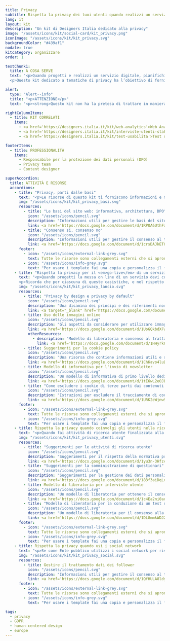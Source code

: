 ```yaml
---
title: Privacy
subtitle: Rispetta la privacy dei tuoi utenti quando realizzi un servizio digitale
lang: it
layout: kit
description: "Un kit di Designers Italia dedicato alla privacy"
image: "/assets/icons/kit/social-card/kit_privacy.png"
iconImage: "/assets/icons/kit/kit_privacy.svg"
backgroundColor: "#439af1"
nodate: true
kitcategory: organizzare
order: 1

textChunk1:
  title: A COSA SERVE
  text: "<p>Quando progetti e realizzi un servizio digitale, pianifichi l’invio di una newsletter, decidi di eseguire una ricerca sugli utenti o un test di usabilità, devi sempre tenere conto di <strong>quali categorie di dati personali stai raccogliendo e conservando, e trattare ognuna di queste nel rispetto della normativa privacy in vigore</strong>. L’utilizzo da parte di un ente pubblico di dati personali è soggetto a norme specifiche (es. GDPR, Codice Privacy), e il diritto alla protezione dei dati personali è un diritto e libertà fondamentale degli utenti.</p>
  <p>Questo kit dedicato a tematiche di privacy ha l’obiettivo di fornirti alcune delle <strong>informazioni di base e una serie di modelli utili per aiutarti a trattare correttamente i dati personali riferiti ai principali casi d'uso </strong>che dovrai gestire progettando e realizzando un servizio digitale.</p>"

alert:
  type: "Alert--info"
  title: "<p>ATTENZIONE</p>"
  text: "<p><strong>Questo kit non ha la pretesa di trattare in maniera esaustiva ogni aspetto connesso agli adempimenti privacy.</strong> Ciascuna PA è tenuta ad adottare le misure adeguate alla propria organizzazione.</p>"

rightColumnItems:
  - title: KIT CORRELATI
    items:
      - <a href='https://designers.italia.it/kit/web-analytics'>Web Analytics</a>
      - <a href='https://designers.italia.it/kit/interviste-utenti-stakeholder'>Interviste utenti</a>
      - <a href='https://designers.italia.it/kit/test-usabilita'>Test di usabilità</a>

footerItems:
  - title: PROFESSIONALITÀ
    items:
      - Responsabile per la protezione dei dati personali (DPO)
      - Privacy team
      - Content designer

superAccordion:
  title: ATTIVITÀ E RISORSE
  accordions:
    - title: "Privacy, parti dalle basi"
      text: "<p>Le risorse di questo kit ti forniscono informazioni e modelli utili per essere adempiente alla normativa privacy in vigore. Prima di approfondire la documentazione proposta, ricorda di verificare che il sito del tuo ente contenga almeno le basi richieste dalla normativa GDPR, come le informative sul trattamento dei dati personali.</p>"
      img: "/assets/icons/kit/kit_privacy_basi.svg"
      resources:
        - title: "Le basi del sito web: informativa, architettura, DPO"
          icon: "/assets/icons/pencil.svg"
          description: "Informazioni utili per gestire le basi del sito web..."
          link: <a href='https://docs.google.com/document/d/1RPOA6UthFxl0Xqa7Lm0NtdkMZ1cTgFzPGicr_8RZZ1M/edit?usp=sharing' target="_blank" aria-label="Vai alla risorsa (link esterno)">Vai alla risorsa</a>
        - title: "Consenso si, consenso no"
          icon: "/assets/icons/pencil.svg"
          description: "Informazioni utili per gestire il consenso al trattamento dati degli utenti"
          link: <a href='https://docs.google.com/document/d/1crsDAJkETOTfYsO5SA5qtr5pPYpUj6wFEhow5MqqECk/edit?usp=sharing' target="_blank" aria-label="Vai alla risorsa (link esterno)">Vai alla risorsa</a>
      footer:
        - icon: "/assets/icons/external-link-grey.svg"
          text: Tutte le risorse sono collegamenti esterni che si aprono in una nuova finestra.
        - icon: "/assets/icons/info-grey.svg"
          text: "Per usare i template fai una copia e personalizza il file: trovi le istruzioni nella prima pagina della risorsa."
    - title: "Rispetta la privacy per il <em>go-live</em> di un servizio digitale"
      text: "<p>Quando progetti la messa on line di un servizio devi considerare se le funzionalità che intendi offrire ai tuoi utenti comportano la raccolta e l’utilizzo di dati personali (art.4, punto 1 del GDPR). Tra le casistiche più frequenti che richiedono un trattamento di dati personali ti ricordiamo: l’invio di una newsletter, la registrazione/sottoscrizione mediante compilazione di un form, la presenza di una sezione <em>Contatti</em>, la ricezione di candidature o la gestione dei cookie.</p>
      <p>Ricorda che per ciascuna di queste casistiche, e nel rispetto del principio di minimizzazione, ti è consentito richiedere <strong>esclusivamente i dati strettamente necessari all’erogazione del servizio</strong>.</p>"
      img: "/assets/icons/kit/kit_privacy_lancio.svg"
      resources:
        - title: "Privacy by design e privacy by default"
          icon: "/assets/icons/pencil.svg"
          description: "Una disamina dei principi e dei riferimenti normativi che ti impongono di considerare gli aspetti relativi alla privacy dei tuoi utenti già dalla fase iniziale di progettazione del servizio"
          link: <a target="_blank" href='https://docs.google.com/document/d/1I7uhjz37w_t-ioa5APRZHCzRIvzKKrwu2W1IWu5R1rA/edit?usp=sharing' aria-label="Vai alla risorsa (link esterno)" >Vai alla risorsa</a>
        - title: Uso delle immagini online
          icon: "/assets/icons/pencil.svg"
          description: "Gli aspetti da considerare per utilizzare immagini online nel rispetto della normativa privacy vigente e delle licenze di distribuzione dei contenuti"
          link: <a href='https://docs.google.com/document/d/1UoGQkbdXFwEs0h1sDdW2jJHK44LhVfNqTjJwQdKhRBc/edit?usp=sharing' target="_blank" aria-label="Vai alla risorsa (link esterno)" >Vai alla risorsa</a>
          otherResources:
            - description: "Modello di liberatoria e consenso al trattamento delle immagini per maggiorenni e minorenni"
              link: <a href='https://docs.google.com/document/d/1HHyrk8L86XHuC0NOCAnSDY68Bjbjpp0vxvk5cL330vo/edit?usp=sharing' target="_blank" aria-label="Vai alla risorsa (link esterno)" >Vai alla risorsa</a>
        - title: Suggerimenti per la cookie policy
          icon: "/assets/icons/pencil.svg"
          description: "Una risorsa che contiene informazioni utili e suggerimenti per la gestione del consenso legato all'uso dei cookie"
          link: <a href='https://docs.google.com/document/d/1ChKavo4luDearddgPfD56KahRgpe91Qrej6rNLq_w-E/edit?usp=sharing' target="_blank" aria-label="Vai alla risorsa (link esterno)" >Vai alla risorsa</a>
        - title: Modello di informativa per l'invio di newsletter
          icon: "/assets/icons/pencil.svg"
          description: "Un modello di informativa di primo livello dedicata all'invio di una newsletter"
          link: <a href='https://docs.google.com/document/d/1tE6wL2eOJEW6_ru307eE6piDqGDHII6UQvHGJ3VSG8Q/edit?usp=sharing' target="_blank" aria-label="Vai alla risorsa (link esterno)" >Vai alla risorsa</a>
        - title: "Come escludere i cookie di terze parti dai contenuti multimediali incorporati"
          icon: "/assets/icons/pencil.svg"
          description: "Istruzioni per escludere il tracciamento di cookie di terze parti dai contenuti multimediali incorporati"
          link: <a href='https://docs.google.com/document/d/1URK2eWjnw9h8T1z3CG6ycax0BxNKvfd2ndUpvP5ZHy8/edit?usp=sharing' target="_blank" aria-label="Vai alla risorsa (link esterno)" >Vai alla risorsa</a>
      footer:
        - icon: "/assets/icons/external-link-grey.svg"
          text: Tutte le risorse sono collegamenti esterni che si aprono in una nuova finestra.
        - icon: "/assets/icons/info-grey.svg"
          text: "Per usare i template fai una copia e personalizza il file: trovi le istruzioni nella prima pagina della risorsa."
    - title: Rispetta la privacy quando coinvolgi gli utenti nella ricerca
      text: "<p>Quando fai attività di ricerca utente finalizzata alla progettazione del tuo servizio digitale, ad esempio somministrando interviste o conducendo dei test di usabilità, devi occuparti di come gestire il consenso al trattamento dei dati personali degli utenti coinvolti in queste attività.</p> <p>In questa sezione trovi alcuni modelli già pronti di informativa per il trattamento dei dati personali delle persone coinvolte in attività di ricerca utente, suddivisi in base al caso d'uso.</p>"
      img: "/assets/icons/kit/kit_privacy_utenti.svg"
      resources:
        - title: "Suggerimenti per le attività di ricerca utente"
          icon: "/assets/icons/pencil.svg"
          description: "Suggerimenti per il rispetto della normativa privacy durante le attività di ricerca utente"
          link: <a href='https://docs.google.com/document/d/1yu3n-3HfzcAf5D-LtQlCqG0vJ8dSdCjRk9KCSFS4bjo/edit?usp=sharing' target="_blank" aria-label="Vai alla risorsa (link esterno)" >Vai alla risorsa</a>
        - title: "Suggerimenti per la somministrazione di questionari"
          icon: "/assets/icons/pencil.svg"
          description: "Suggerimenti per la gestione dei dati personali relativa ai questionari"
          link: <a href='https://docs.google.com/document/d/183f3aiDqLqi63XTTCovpRYiQDi530Dph7tRWaweu62Y/edit?usp=sharing' target="_blank" aria-label="Vai alla risorsa (link esterno)" >Vai alla risorsa</a>
        - title: Modello di liberatoria per interviste utente
          icon: "/assets/icons/pencil.svg"
          description: "Un modello di liberatoria per ottenere il consenso dei partecipanti alla registrazione dell'intervista"
          link: <a href='https://docs.google.com/document/d/1c4Ea2ni0aq4_4zq9kaojtrFRH5QQGKhYZvCo2b1mr2U/edit?usp=sharing' target="_blank" aria-label="Vai alla risorsa (link esterno)" >Vai alla risorsa</a>
        - title: "Modello di liberatoria per la conduzione di un test di usabilità"
          icon: "/assets/icons/pencil.svg"
          description: "Un modello di liberatoria per il consenso alla registrazione da far firmare ai partecipanti dei test"
          link: <a href='https://docs.google.com/document/d/1DLGmmkWDJ2fpzEOwZN7JVFHqbK-d118Jy97WU3zjA9M/edit?usp=sharing' target="_blank" aria-label="Vai alla risorsa (link esterno)" >Vai alla risorsa</a>
      footer:
        - icon: "/assets/icons/external-link-grey.svg"
          text: Tutte le risorse sono collegamenti esterni che si aprono in una nuova finestra.
        - icon: "/assets/icons/info-grey.svg"
          text: "Per usare i template fai una copia e personalizza il file: trovi le istruzioni nella prima pagina della risorsa."
    - title: Rispetta la privacy quando usi i social network
      text: "<p>Se come Ente pubblico utilizzi i social network per rivolgerti ai tuoi utenti, devi tenere in considerazione tutti gli aspetti legati al consenso al trattamento dei dati dei tuoi <em>follower</em>.</p> <p>Le risorse di questa sezione ti forniscono informazioni utili per essere adempiente alla normativa privacy anche quando fai uso di iniziative di comunicazione o altre forme di partecipazione che coinvolgono i tuoi utenti mediante questi canali.</p>"
      img: "/assets/icons/kit/kit_privacy_social.svg"
      resources:
        - title: Gestire il trattamento dati dei follower
          icon: "/assets/icons/pencil.svg"
          description: "Informazioni utili per gestire il consenso al trattamento dati dei follower nelle iniziative di comunicazione e partecipazione"
          link: <a href='https://docs.google.com/document/d/1QfHULA8ldyhxjVaVytaM6HCOjbPt76iKQNPYutgYHxQ/edit?usp=sharing' target="_blank" aria-label="Vai alla risorsa (link esterno)">Vai alla risorsa</a>
      footer:
        - icon: "/assets/icons/external-link-grey.svg"
          text: Tutte le risorse sono collegamenti esterni che si aprono in una nuova finestra.
        - icon: "/assets/icons/info-grey.svg"
          text: "Per usare i template fai una copia e personalizza il file: trovi le istruzioni nella prima pagina della risorsa."

tags:
  - privacy
  - GDPR
  - human-centered-design
  - europe
---
```

